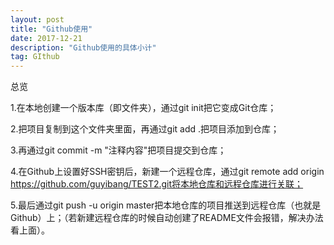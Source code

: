 ```yaml
---
layout: post
title: "Github使用"
date: 2017-12-21
description: "Github使用的具体小计"
tag: GIthub
---
```

总览

1.在本地创建一个版本库（即文件夹），通过git init把它变成Git仓库；

2.把项目复制到这个文件夹里面，再通过git add .把项目添加到仓库；

3.再通过git commit -m "注释内容"把项目提交到仓库；

4.在Github上设置好SSH密钥后，新建一个远程仓库，通过git remote add origin https://github.com/guyibang/TEST2.git将本地仓库和远程仓库进行关联；

5.最后通过git push -u origin master把本地仓库的项目推送到远程仓库（也就是Github）上；（若新建远程仓库的时候自动创建了README文件会报错，解决办法看上面）。
